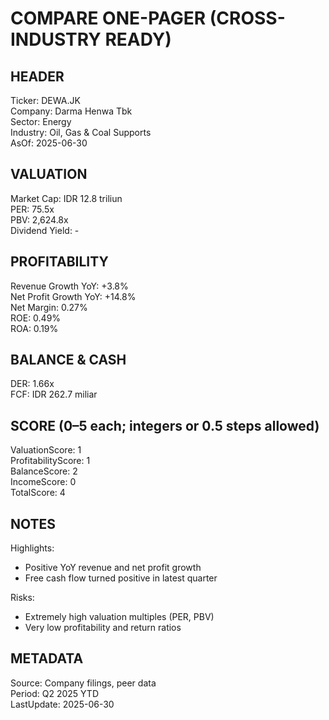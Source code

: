 # COMPARE ONE-PAGER (CROSS-INDUSTRY READY)

## HEADER
Ticker: DEWA.JK  
Company: Darma Henwa Tbk  
Sector: Energy  
Industry: Oil, Gas & Coal Supports  
AsOf: 2025-06-30

## VALUATION
Market Cap: IDR 12.8 triliun  
PER: 75.5x  
PBV: 2,624.8x  
Dividend Yield: -

## PROFITABILITY
Revenue Growth YoY: +3.8%  
Net Profit Growth YoY: +14.8%  
Net Margin: 0.27%  
ROE: 0.49%  
ROA: 0.19%

## BALANCE & CASH
DER: 1.66x  
FCF: IDR 262.7 miliar

## SCORE (0–5 each; integers or 0.5 steps allowed)
ValuationScore: 1  
ProfitabilityScore: 1  
BalanceScore: 2  
IncomeScore: 0  
TotalScore: 4

## NOTES
Highlights:
- Positive YoY revenue and net profit growth
- Free cash flow turned positive in latest quarter

Risks:
- Extremely high valuation multiples (PER, PBV)
- Very low profitability and return ratios

## METADATA
Source: Company filings, peer data  
Period: Q2 2025 YTD  
LastUpdate: 2025-06-30